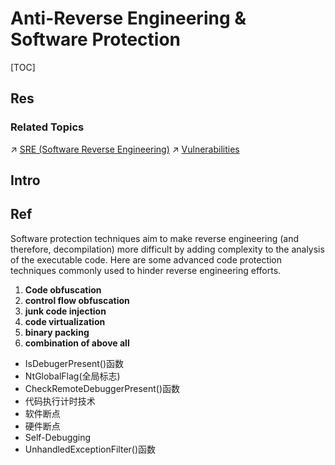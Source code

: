 # Anti-Reverse Engineering & Software Protection

[TOC]



## Res
### Related Topics
↗ [SRE (Software Reverse Engineering)](../📌%20Software%20Analysis%20Basics/SRE%20(Software%20Reverse%20Engineering)/SRE%20(Software%20Reverse%20Engineering).md)
↗ [Vulnerabilities](../../../../⛈️%20Risk%20Management/🦟%20Vulnerabilities/Vulnerabilities.md)



## Intro



## Ref
[🤔 What is decompilation? | JEB Documentation]: https://www.pnfsoftware.com/decompilation

Software protection techniques aim to make reverse engineering (and therefore, decompilation) more difficult by adding complexity to the analysis of the executable code. Here are some advanced code protection techniques commonly used to hinder reverse engineering efforts.
1. **Code obfuscation**
2. **control flow obfuscation**
3. **junk code injection**
4. **code virtualization**
5. **binary packing**
6. **combination of above all**

[🤔 软件中对抗逆向工程的8种方法]: https://mp.weixin.qq.com/s/hKvb4wG39b-KuL6endJJjA
- IsDebugerPresent()函数
- NtGlobalFlag(全局标志)
- CheckRemoteDebuggerPresent()函数
- 代码执行计时技术
- 软件断点
- 硬件断点
- Self-Debugging
- UnhandledExceptionFilter()函数
